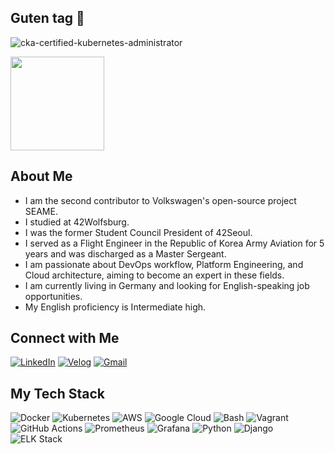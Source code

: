 ## Guten tag 👋

<!--
**sejoonkimmm/sejoonkimmm** is a ✨ _special_ ✨ repository because its `README.md` (this file) appears on your GitHub profile.

Here are some ideas to get you started:

- 🔭 I’m currently working on ...
- 🌱 I’m currently learning ...
- 👯 I’m looking to collaborate on ...
- 🤔 I’m looking for help with ...
- 💬 Ask me about ...
- 📫 How to reach me: ...
- 😄 Pronouns: ...
- ⚡ Fun fact: ...
-->

![cka-certified-kubernetes-administrator](https://github.com/sejoonkimmm/sejoonkimmm/assets/117820621/6e7b3e3e-c449-4e89-85c9-d9d4a6158747)

<img src="https://img.shields.io/badge/AWS_DOP--C02-232F3E?style=flat&logo=amazon-aws&logoColor=white" width="150" height="150">



## About Me

* I am the second contributor to Volkswagen's open-source project SEAME.
* I studied at 42Wolfsburg.
* I was the former Student Council President of 42Seoul.
* I served as a Flight Engineer in the Republic of Korea Army Aviation for 5 years and was discharged as a Master Sergeant.
* I am passionate about DevOps workflow, Platform Engineering, and Cloud architecture, aiming to become an expert in these fields.
* I am currently living in Germany and looking for English-speaking job opportunities.
* My English proficiency is Intermediate high.

## Connect with Me

[![LinkedIn](https://img.shields.io/badge/LinkedIn-0077B5?style=flat&logo=linkedin&logoColor=white)](https://www.linkedin.com/in/sejokimde/)
[![Velog](https://img.shields.io/badge/Velog-20C997?style=flat&logo=velog&logoColor=white)](https://www.linkedin.com/in/sejokimde/)
[![Gmail](https://img.shields.io/badge/Gmail-D14836?style=flat&logo=gmail&logoColor=white)](mailto:bod092512@gmail.com)

## My Tech Stack

![Docker](https://img.shields.io/badge/Docker-2496ED?style=flat&logo=docker&logoColor=white)
![Kubernetes](https://img.shields.io/badge/Kubernetes-326CE5?style=flat&logo=kubernetes&logoColor=white)
![AWS](https://img.shields.io/badge/AWS-232F3E?style=flat&logo=amazon-aws&logoColor=white)
![Google Cloud](https://img.shields.io/badge/Google_Cloud-4285F4?style=flat&logo=google-cloud&logoColor=white)
![Bash](https://img.shields.io/badge/Bash-4EAA25?style=flat&logo=gnu-bash&logoColor=white)
![Vagrant](https://img.shields.io/badge/Vagrant-1563FF?style=flat&logo=vagrant&logoColor=white)
![GitHub Actions](https://img.shields.io/badge/GitHub_Actions-2088FF?style=flat&logo=github-actions&logoColor=white)
![Prometheus](https://img.shields.io/badge/Prometheus-E6522C?style=flat&logo=prometheus&logoColor=white)
![Grafana](https://img.shields.io/badge/Grafana-F46800?style=flat&logo=grafana&logoColor=white)
![Python](https://img.shields.io/badge/Python-3776AB?style=flat&logo=python&logoColor=white)
![Django](https://img.shields.io/badge/Django-092E20?style=flat&logo=django&logoColor=white)
![ELK Stack](https://img.shields.io/badge/ELK_Stack-005571?style=flat&logo=elastic-stack&logoColor=white)

